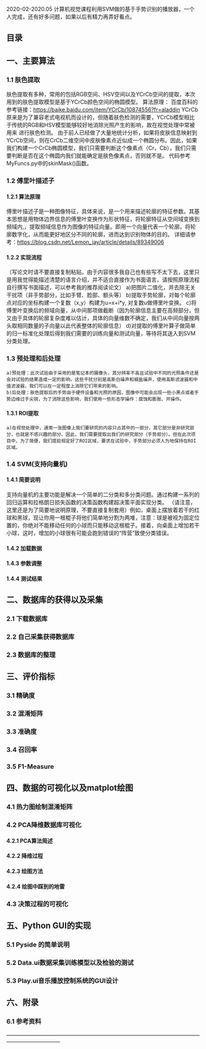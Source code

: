 2020-02-2020.05 计算机视觉课程利用SVM做的基于手势识别的播放器，一个人完成，还有好多问题，如果以后有精力再弄好看点。

## 目录
## 一、主要算法
### 1.1 肤色提取
  肤色提取有多种，常用的包括RGB空间、HSV空间以及YCrCb空间的提取，本次用到的肤色提取模型是基于YCrCb颜色空间的椭圆模型。
  算法原理：
百度百科的参考链接：https://baike.baidu.com/item/YCrCb/10874556?fr=aladdin
  YCrCb原来是为了兼容老式电视机而设计的，但随着肤色检测的需要，YCrCb模型相比于传统的RGB和HSV模型能够较好地消除光照产生的影响，故在视觉处理中常被用来
进行肤色检测。
  由于前人已经做了大量地统计分析，如果将皮肤信息映射到YCrCb空间，则在CrCb二维空间中皮肤像素点近似成一个椭圆分布。因此，如果我们构建一个CrCb椭圆模型，我们只需要判断这个像素点（Cr，Cb），我们只需要判断是否在这个椭圆内我们就能确定是肤色像素点，否则就不是。
  代码参考MyFuncs.py中的skinMask()函数。
### 1.2 傅里叶描述子
#### 1.2.1 算法原理
  傅里叶描述子是一种图像特征，具体来说，是一个用来描述轮廓的特征参数。其基本思想是用物体边界信息的傅里叶变换作为形状特征，将轮廓特征从空间域变换到频域内,，提取频域信息作为图像的特征向量。即用一个向量代表一个轮廓，将轮廓数字化，从而能更好地区分不同的轮廓，进而达到识别物体的目的。
详细请参考：https://blog.csdn.net/Lemon_jay/article/details/89349006
#### 1.2.2 实现流程
  （写论文时请不要直接复制粘贴，由于内容很多我自己也有些写不太下去，这里只是用我觉得能描述清楚的语言介绍，并不适合直接作为书面语言，请按照原理流程自行撰写书面描述，可以参考我的推荐阅读论文）
    a)把图片二值化，并去除无关干扰项（非手势部分，比如手臂、脸部、额头等）
    b)提取手势轮廓，对每个轮廓点对应的坐标构建一个复数（x,y）构建为u=x+i*y, 对复数u做傅里叶变换。
    c)将傅里叶变换后的频域向量，从中间那项做截断（因为轮廓信息主要在高频部分，但又由于具体的轮廓复杂度难以估计，具体的向量维数不确定，我们从中间向量按两头取相同数量的子向量以此代表整体的轮廓信息）
    d)对提取的傅里叶算子做简单的归一标准化处理后得到我们需要的训练向量和测试向量，等待将其送入到SVM分类处理。
### 1.3 预处理和后处理
    a)预处理：此次试验由于采用的是笔记本的摄像头，其分辨率不高且试验中不同的光照条件还是会对试验的结果造成一定的影响。这些干扰分别是高斯白噪声和椒盐噪声，使用高斯滤波器和中值滤波器，我们可以在一定程度上消除它们带来的影响。
    b)后处理：肤色提取后的手势由于硬件设备和光照的原因，图像中可能会出现一些小黑点或者手势边缘过于尖锐，为了消除这些影响，我们使用一些形态学操作：腐蚀和膨胀、开操作。
#### 1.3.1 ROI提取
    a)在视觉处理中，通常一张图像上我们要研究的内容只占其中的一部分，其它部分是非研究部分，也就是不感兴趣的部分。因此，我们需要提取出我们的研究部分（手势部分）。但在此次项目中，为了简便，我们提前规定好了ROI区域，要求在试验中，手势部分必须人为地保持在ROI区域。
### 1.4 SVM(支持向量机)
#### 1.4.1 简要说明
支持向量机的主要功能是解决一个简单的二分类和多分类问题。通过构建一系列的回归运算和拉格朗日损失函数的决策函数构建超决策平面实现分类。
（请注意，这里还是为了简要地说明原理，不要直接复制套用）例如，桌面上摆放着若干的红球和黑球，现让你用一根棍子将他们简单地分割为两堆，注意：球是被视为固定位置的，你绝对不能移动任何的小球而只能移动这根棍子。接着，向桌面上增加若干小球，这时，增加的小球很有可能会跑到错误的“阵营”致使分类错误。
#### 1.4.2 加载数据
#### 1.4.3 参数调整
#### 1.4.4 测试结果
## 二、数据库的获得以及采集
### 2.1 下载数据库
### 2.2 自己采集获得数据库
### 2.3 数据库的整理
## 三、评价指标
### 3.1 精确度
### 3.2 混淆矩阵
### 3.3 准确度
### 3.4 召回率
### 3.5 F1-Measure
## 四、数据的可视化以及matplot绘图
### 4.1 热力图绘制混淆矩阵
### 4.2 PCA降维数据库可视化
#### 4.2.1 PCA算法简述
#### 4.2.2 降维过程
#### 4.2.3 绘图方法
#### 4.2.4 绘图中踩到的地雷
### 4.3 决策过程的可视化
## 五、Python GUI的实现
### 5.1 Pyside 的简单说明
### 5.2 Data.ui数据采集训练模型以及检验的测试
### 5.3 Play.ui音乐播放控制系统的GUI设计
## 六、附录
### 6.1 参考资料
——————————————————————————————————————————————
